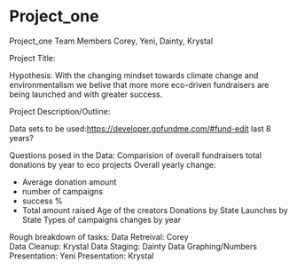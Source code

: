# Project_one
Project_one
Team Members Corey, Yeni, Dainty, Krystal

Project Title:

Hypothesis: With the changing mindset towards climate change and environmentalism we belive that more more eco-driven fundraisers are being launched and with greater success. 

Project Description/Outline:

Data sets to be used:https://developer.gofundme.com/#fund-edit last 8 years?

Questions posed in the Data:
Comparision of overall fundraisers total donations by year to eco projects
Overall yearly change:
  - Average donation amount
  - number of campaigns 
  - success % 
  - Total amount raised
Age of the creators 
Donations by State
Launches by State
Types of campaigns changes by year

Rough breakdown of tasks:
Data Retreival: Corey     
Data Cleanup: Krystal
Data Staging: Dainty
Data Graphing/Numbers Presentation: Yeni
Presentation: Krystal



